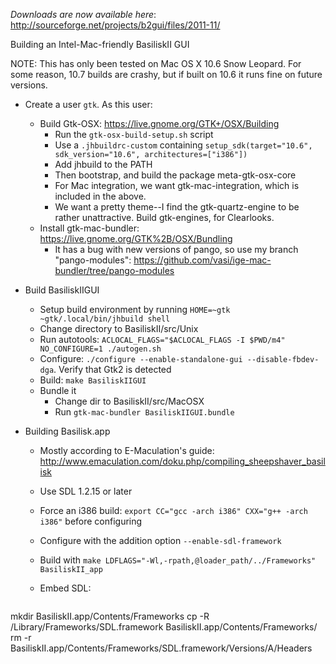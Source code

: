 *Downloads are now available here*: http://sourceforge.net/projects/b2gui/files/2011-11/

Building an Intel-Mac-friendly BasiliskII GUI

NOTE: This has only been tested on Mac OS X 10.6 Snow Leopard. For some reason, 10.7 builds are crashy, but if built on 10.6 it runs fine on future versions.

* Create a user `gtk`. As this user:
	* Build Gtk-OSX: https://live.gnome.org/GTK+/OSX/Building
		* Run the `gtk-osx-build-setup.sh` script
		* Use a `.jhbuildrc-custom` containing `setup_sdk(target="10.6", sdk_version="10.6", architectures=["i386"])`
		* Add jhbuild to the PATH
		* Then bootstrap, and build the package meta-gtk-osx-core
		* For Mac integration, we want gtk-mac-integration, which is included in the above.
		* We want a pretty theme--I find the gtk-quartz-engine to be rather unattractive. Build gtk-engines, for Clearlooks.
	* Install gtk-mac-bundler: https://live.gnome.org/GTK%2B/OSX/Bundling
		* It has a bug with new versions of pango, so use my branch "pango-modules": https://github.com/vasi/ige-mac-bundler/tree/pango-modules

* Build BasiliskIIGUI
	* Setup build environment by running `HOME=~gtk ~gtk/.local/bin/jhbuild shell`
	* Change directory to BasiliskII/src/Unix
	* Run autotools: `ACLOCAL_FLAGS="$ACLOCAL_FLAGS -I $PWD/m4" NO_CONFIGURE=1 ./autogen.sh`
	* Configure: `./configure --enable-standalone-gui --disable-fbdev-dga`. Verify that Gtk2 is detected
	* Build: `make BasiliskIIGUI`
	* Bundle it
		* Change dir to BasiliskII/src/MacOSX
		* Run `gtk-mac-bundler BasiliskIIGUI.bundle`

* Building Basilisk.app
	* Mostly according to E-Maculation's guide: http://www.emaculation.com/doku.php/compiling_sheepshaver_basilisk
	* Use SDL 1.2.15 or later
	* Force an i386 build: `export CC="gcc -arch i386" CXX="g++ -arch i386"` before configuring
	* Configure with the addition option `--enable-sdl-framework`
	* Build with `make LDFLAGS="-Wl,-rpath,@loader_path/../Frameworks" BasiliskII_app`
	* Embed SDL:

        ```
mkdir BasiliskII.app/Contents/Frameworks
cp -R /Library/Frameworks/SDL.framework BasiliskII.app/Contents/Frameworks/
rm -r BasiliskII.app/Contents/Frameworks/SDL.framework/Versions/A/Headers
```
